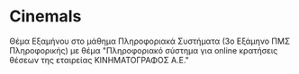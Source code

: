 # CinemaIs
Θέμα Εξαμήνου στο μάθημα Πληροφοριακά Συστήματα (3ο Εξάμηνο ΠΜΣ Πληροφορικής) με θέμα "Πληροφοριακό σύστημα για online κρατήσεις
θέσεων της εταιρείας ΚΙΝΗΜΑΤΟΓΡΑΦΟΣ Α.Ε."





